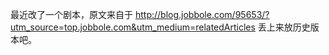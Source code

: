 最近改了一个剧本，原文来自于
http://blog.jobbole.com/95653/?utm_source=top.jobbole.com&utm_medium=relatedArticles
丢上来放历史版本吧。
